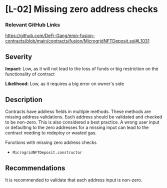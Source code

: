 # [L-02] Missing zero address checks

### Relevant GitHub Links

https://github.com/DeFi-Gang/emp-fusion-contracts/blob/main/contracts/fusion/MicrogridNFTDeposit.sol#L1031

## Severity

**Impact:**
Low, as it will not lead to the loss of funds or big restriction on the functionality of contract

**Likelihood:**
Low, as it requires a big error on owner's side

## Description

Contracts have address fields in multiple methods. These methods are missing address validations. Each address should be validated and checked to be non-zero. This is also considered
a best practice. A wrong user input or defaulting to the zero addresses for a missing input can lead to the contract needing to redeploy or wasted gas.

  Functions with missing zero address checks
  - `MicrogridNFTDeposit.constructor` 

## Recommendations

It is recommended to validate that each address input is non-zero.

